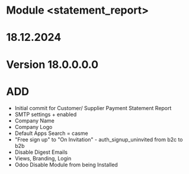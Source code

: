 # Module <statement_report>

# 18.12.2024
# Version 18.0.0.0.0
# ADD

- Initial commit for Customer/ Supplier Payment Statement Report
- SMTP settings + enabled
- Company Name
- Company Logo
- Default Apps Search = casme
- "Free sign up" to "On Invitation" - auth_signup_uninvited from b2c to b2b
- Disable Digest Emails
- Views, Branding, Login
- Odoo Disable Module from being Installed